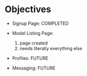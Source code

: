 # Objectives

* Signup Page: COMPLETED

* Model Listing Page:
  1. page created
  2. needs literally everything else

* Profiles: FUTURE

* Messaging: FUTURE
